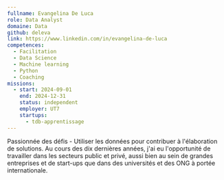 ```yaml
---
fullname: Evangelina De Luca
role: Data Analyst
domaine: Data
github: deleva
link: https://www.linkedin.com/in/evangelina-de-luca
competences:
  - Facilitation
  - Data Science
  - Machine learning
  - Python
  - Coaching
missions:
  - start: 2024-09-01
    end: 2024-12-31
    status: independent
    employer: UT7
    startups:
      - tdb-apprentissage
---
```

Passionnée des défis - Utiliser les données pour contribuer à l'élaboration de solutions.
Au cours des dix dernières années, j'ai eu l'opportunité de travailler dans les secteurs public et privé, aussi bien au sein de grandes entreprises et de start-ups que dans des universités et des ONG à portée internationale.